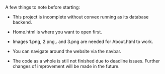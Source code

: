 A few things to note before starting: 

- This project is incomplete without convex running as its database backend.

- Home.html is where you want to open first.

- Images 1.png, 2.png,. and 3.png are needed for About.html to work.

- You can navigate around the website via the navbar.

- The code as a whole is still not finished due to deadline issues. Further changes of improvement will be made in the future.
